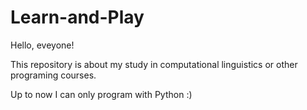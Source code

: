# Learn-and-Play

Hello, eveyone!

This repository is about my study in computational linguistics or other programing courses.

Up to now I can only program with Python :)

